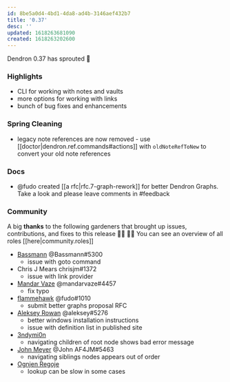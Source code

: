 ```yaml
---
id: 8be5a0d4-4bd1-4da8-ad4b-3146aef432b7
title: '0.37'
desc: ''
updated: 1618263681090
created: 1618263202600
---
```


Dendron 0.37 has sprouted  🌱

### Highlights
- CLI for working with notes and vaults
- more options for working with links
- bunch of bug fixes and enhancements

### Spring Cleaning
- legacy note references are now removed - use [[doctor|dendron.ref.commands#actions]] with `oldNoteRefToNew` to convert your old note references

### Docs
- @fudo created [[a rfc|rfc.7-graph-rework]] for better Dendron Graphs. Take a look and please leave comments in #feedback

### Community

A big **thanks** to the following gardeners that brought up issues, contributions, and fixes to this release :man_farmer: :woman_farmer: 
You can see an overview of all roles [[here|community.roles]]

- [Bassmann](https://github.com/Bassmann) @Bassmann#5300 
  - issue with goto command
- Chris J Mears chrisjm#1372
  - issue with link provider
- [Mandar Vaze](https://github.com/mandarvaze) @mandarvaze#4457 
  - fix typo
- [flammehawk](https://github.com/flammehawk) @fudo#1010 
  - submit better graphs proposal RFC
- [Aleksey Rowan](https://github.com/aleksey-rowan) @aleksey#5276
  - better windows installation instructions
  - issue with definition list in published site
- [3ndymi0n](https://github.com/3ndymi0n)
  - navigating children of root node shows bad error message
- [John Meyer](https://github.com/af4jm) @John AF4JM#5463 
  - navigating siblings nodes appears out of order
- [Ognjen Regoje](https://github.com/ognjenio)
  - lookup can be slow in some cases
